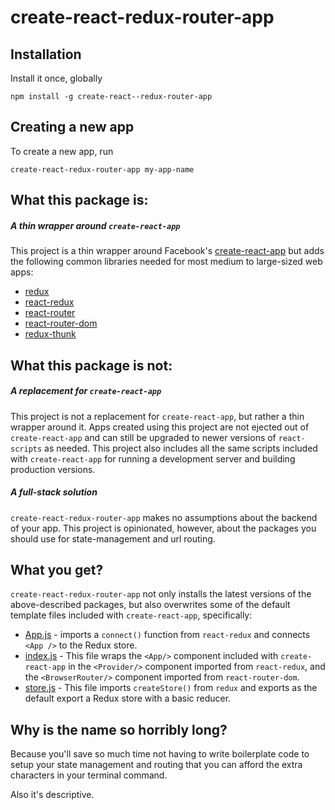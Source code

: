 # create-react-redux-router-app

## Installation

Install it once, globally
```
npm install -g create-react--redux-router-app
```

## Creating a new app

To create a new app, run
```
create-react-redux-router-app my-app-name
```


## What this package is:

##### A thin wrapper around `create-react-app`
This project is a thin wrapper around Facebook's [create-react-app](https://github.com/facebookincubator/create-react-app) but adds the following common libraries needed for most medium to large-sized web apps:

- [redux](http://redux.js.org/)
- [react-redux](https://github.com/reactjs/react-redux)
- [react-router](https://github.com/ReactTraining/react-router)
- [react-router-dom](https://www.npmjs.com/package/react-router-dom)
- [redux-thunk](https://github.com/gaearon/redux-thunk)

## What this package is not:

##### A replacement for `create-react-app`
This project is not a replacement for `create-react-app`, but rather a thin wrapper around it. Apps created using this project are not ejected out of `create-react-app` and can still be upgraded to newer versions of `react-scripts` as needed. This project also includes all the same scripts included with `create-react-app` for running a development server and building production versions.

##### A full-stack solution
`create-react-redux-router-app` makes no assumptions about the backend of your app. This project is opinionated, however, about the packages you should use for state-management and url routing.

## What you get?

`create-react-redux-router-app` not only installs the latest versions of the above-described packages, but also overwrites some of the default template files included with `create-react-app`, specifically:

- [App.js](https://github.com/chrisjpatty/create-react-redux-router-app/blob/master/templates/App.js) - imports a `connect()` function from `react-redux` and connects `<App />` to the Redux store.
- [index.js](https://github.com/chrisjpatty/create-react-redux-router-app/blob/master/templates/index.js) - This file wraps the `<App/>` component included with `create-react-app` in the `<Provider/>` component imported from `react-redux`, and the `<BrowserRouter/>` component imported from `react-router-dom`.
- [store.js](https://github.com/chrisjpatty/create-react-redux-router-app/blob/master/templates/store.js) - This file imports `createStore()` from `redux` and exports as the default export a Redux store with a basic reducer.

## Why is the name so horribly long?

Because you'll save so much time not having to write boilerplate code to setup your state management and routing that you can afford the extra characters in your terminal command.

Also it's descriptive.
